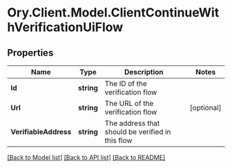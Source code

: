 # Ory.Client.Model.ClientContinueWithVerificationUiFlow

## Properties

Name | Type | Description | Notes
------------ | ------------- | ------------- | -------------
**Id** | **string** | The ID of the verification flow | 
**Url** | **string** | The URL of the verification flow | [optional] 
**VerifiableAddress** | **string** | The address that should be verified in this flow | 

[[Back to Model list]](../README.md#documentation-for-models) [[Back to API list]](../README.md#documentation-for-api-endpoints) [[Back to README]](../README.md)

